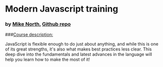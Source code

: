 # Modern Javascript training
### by [Mike North](https://github.com/mike-north), [Github repo](https://github.com/mike-north/modern-javascript)

###[Course description:](https://mike.works/course/modern-javascript-437a5c3)

JavaScript is flexible enough to do just about anything, and while this is one of its great strengths, it's also what makes best practices less clear. This deep dive into the fundamentals and latest advances in the language will help you learn how to make the most of it!

